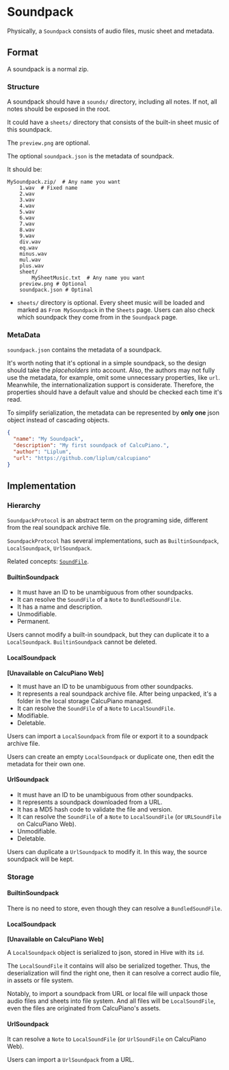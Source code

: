 # Soundpack

Physically, a `Soundpack` consists of audio files, music sheet and metadata.

## Format

A soundpack is a normal zip.

### Structure

A soundpack should have a `sounds/` directory, including all notes. 
If not, all notes should be exposed in the root.

It could have a `sheets/` directory that consists of the built-in sheet music of this soundpack.

The `preview.png` are optional.

The optional `soundpack.json` is the metadata of soundpack.

It should be:

```
MySoundpack.zip/  # Any name you want
    1.wav  # Fixed name
    2.wav
    3.wav
    4.wav
    5.wav
    6.wav
    7.wav
    8.wav
    9.wav
    div.wav
    eq.wav
    minus.wav
    mul.wav
    plus.wav
    sheet/
        MySheetMusic.txt  # Any name you want
    preview.png # Optional
    soundpack.json # Optinal
```

- `sheets/` directory is optional. Every sheet music will be loaded and marked as `From MySoundpack`
  in the `Sheets` page. Users can also check which soundpack they come from in the `Soundpack` page.

### MetaData

`soundpack.json` contains the metadata of a soundpack.

It's worth noting that it's optional in a simple soundpack, so the design should take
the *placeholders* into account. Also, the authors may not fully use the metadata, for example,
omit some unnecessary properties, like `url`. Meanwhile, the internationalization support is
considerate. Therefore, the properties should have a default value and should be checked each time
it's read.

To simplify serialization, the metadata can be represented by **only one** json object instead of
cascading objects.

```json
{
  "name": "My Soundpack",
  "description": "My first soundpack of CalcuPiano.",
  "author": "Liplum",
  "url": "https://github.com/liplum/calcupiano"
}
```

## Implementation

### Hierarchy

`SoundpackProtocol` is an abstract term on the programing side, different from the real soundpack archive file.

`SoundpackProtocol` has several implementations, such as `BuiltinSoundpack`, `LocalSoundpack`, `UrlSoundpack`.

Related concepts: [`SoundFile`](/specifications/SoundFile.md).

#### BuiltinSoundpack

- It must have an ID to be unambiguous from other soundpacks.
- It can resolve the `SoundFile` of a `Note` to `BundledSoundFile`.
- It has a name and description.
- Unmodifiable.
- Permanent.

Users cannot modify a built-in soundpack, but they can duplicate it to a `LocalSoundpack`.
`BuiltinSoundpack` cannot be deleted.

#### LocalSoundpack

**[Unavailable on CalcuPiano Web]**

- It must have an ID to be unambiguous from other soundpacks.
- It represents a real soundpack archive file. After being unpacked, it's a folder in the local storage CalcuPiano managed.
- It can resolve the `SoundFile` of a `Note` to `LocalSoundFile`.
- Modifiable.
- Deletable.

Users can import a `LocalSoundpack` from file or export it to a soundpack archive file.

Users can create an empty `LocalSoundpack` or duplicate one, then edit the metadata for their own one.

#### UrlSoundpack

- It must have an ID to be unambiguous from other soundpacks.
- It represents a soundpack downloaded from a URL.
- It has a MD5 hash code to validate the file and version.
- It can resolve the `SoundFile` of a `Note` to `LocalSoundFile` (or `URLSoundFile` on CalcuPiano Web).
- Unmodifiable.
- Deletable.

Users can duplicate a `UrlSoundpack` to modify it. In this way, the source soundpack will be kept.

### Storage

#### BuiltinSoundpack

There is no need to store, even though they can resolve a `BundledSoundFile`.

#### LocalSoundpack

**[Unavailable on CalcuPiano Web]**

A `LocalSoundpack` object is serialized to json, stored in Hive with its `id`.

The `LocalSoundFile` it contains will also be serialized together.
Thus, the deserialization will find the right one, then it can resolve a correct audio file, in assets or file system.

Notably, to import a soundpack from URL or local file will unpack those audio files and sheets into file system.
And all files will be `LocalSoundFile`, even the files are originated from CalcuPiano's assets.

#### UrlSoundpack

It can resolve a `Note` to `LocalSoundFile` (or `UrlSoundFile` on CalcuPiano Web).

Users can import a `UrlSoundpack` from a URL.
